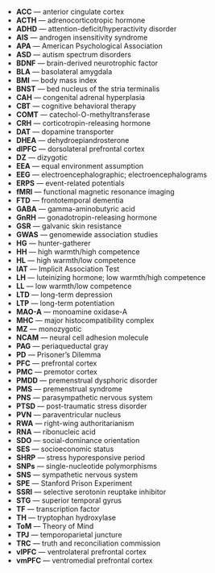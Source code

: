 - **ACC** — anterior cingulate cortex  
- **ACTH** — adrenocorticotropic hormone  
- **ADHD** — attention-deficit/hyperactivity disorder  
- **AIS** — androgen insensitivity syndrome  
- **APA** — American Psychological Association  
- **ASD** — autism spectrum disorders  
- **BDNF** — brain-derived neurotrophic factor  
- **BLA** — basolateral amygdala  
- **BMI** — body mass index  
- **BNST** — bed nucleus of the stria terminalis  
- **CAH** — congenital adrenal hyperplasia  
- **CBT** — cognitive behavioral therapy  
- **COMT** — catechol-O-methyltransferase  
- **CRH** — corticotropin-releasing hormone  
- **DAT** — dopamine transporter  
- **DHEA** — dehydroepiandrosterone  
- **dlPFC** — dorsolateral prefrontal cortex  
- **DZ** — dizygotic  
- **EEA** — equal environment assumption  
- **EEG** — electroencephalographic; electroencephalograms  
- **ERPS** — event-related potentials  
- **fMRI** — functional magnetic resonance imaging  
- **FTD** — frontotemporal dementia  
- **GABA** — gamma-aminobutyric acid  
- **GnRH** — gonadotropin-releasing hormone  
- **GSR** — galvanic skin resistance  
- **GWAS** — genomewide association studies  
- **HG** — hunter-gatherer  
- **HH** — high warmth/high competence  
- **HL** — high warmth/low competence  
- **IAT** — Implicit Association Test  
- **LH** — luteinizing hormone; low warmth/high competence  
- **LL** — low warmth/low competence  
- **LTD** — long-term depression  
- **LTP** — long-term potentiation  
- **MAO-A** — monoamine oxidase-A  
- **MHC** — major histocompatibility complex  
- **MZ** — monozygotic  
- **NCAM** — neural cell adhesion molecule  
- **PAG** — periaqueductal gray  
- **PD** — Prisoner’s Dilemma  
- **PFC** — prefrontal cortex  
- **PMC** — premotor cortex  
- **PMDD** — premenstrual dysphoric disorder  
- **PMS** — premenstrual syndrome  
- **PNS** — parasympathetic nervous system  
- **PTSD** — post-traumatic stress disorder  
- **PVN** — paraventricular nucleus  
- **RWA** — right-wing authoritarianism  
- **RNA** — ribonucleic acid  
- **SDO** — social-dominance orientation  
- **SES** — socioeconomic status  
- **SHRP** — stress hyporesponsive period  
- **SNPs** — single-nucleotide polymorphisms  
- **SNS** — sympathetic nervous system  
- **SPE** — Stanford Prison Experiment  
- **SSRI** — selective serotonin reuptake inhibitor  
- **STG** — superior temporal gyrus  
- **TF** — transcription factor  
- **TH** — tryptophan hydroxylase  
- **ToM** — Theory of Mind  
- **TPJ** — temporoparietal juncture  
- **TRC** — truth and reconciliation commission  
- **vlPFC** — ventrolateral prefrontal cortex  
- **vmPFC** — ventromedial prefrontal cortex
